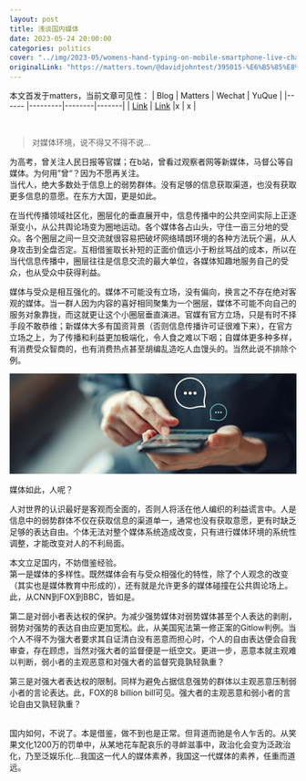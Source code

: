 ```yaml
---
layout: post
title: 浅谈国内媒体
date: 2023-05-24 20:00:00
categories: politics
cover: "../img/2023-05/womens-hand-typing-on-mobile-smartphone-live-chat-chatting-on-web-picture-id1217093906.jpg"
originalLink: "https://matters.town/@davidjohntest/395015-%E6%B5%85%E8%B0%88%E5%9B%BD%E5%86%85%E5%AA%92%E4%BD%93-bafybeif4i6y3hob3aens3ytmchznretk3vn4were3k2lgyn2qu2f4udhwi"
---
```

本文首发于matters，当前文章可见性：
| Blog  | Matters | Wechat | YuQue |
|------ |---------|--------|-------|
| [Link](https://david-zhang-test.github.io/2023/05/24/2023-05-24-domestic-media/) | [Link](https://matters.town/@davidjohntest/395015-%E6%B5%85%E8%B0%88%E5%9B%BD%E5%86%85%E5%AA%92%E4%BD%93-bafybeif4i6y3hob3aens3ytmchznretk3vn4were3k2lgyn2qu2f4udhwi) |x | x |

<br />

>对媒体环境，说不得又不得不说...

为高考，曾关注人民日报等官媒；在b站，曾看过观察者网等新媒体，马督公等自媒体。为何用”曾“？因为不愿再关注。
<br />
当代人，绝大多数处于信息上的弱势群体。没有足够的信息获取渠道，也没有获取更多信息的意愿。在东方大国，更是如此。

在当代传播领域社区化，圈层化的垂直展开中，信息传播中的公共空间实际上正逐渐变小，从公共舆论场变为圈地运动。各个媒体各占山头，守住一亩三分地的受众。各个圈层之间一旦交流就很容易把破坏网络晴朗环境的各种方法玩个遍，从人身攻击到全盘否定。互相借鉴取长补短的正面价值远小于粉丝骂战的成本，所以在当代信息传播中，圈层往往是信息交流的最大单位，各媒体知趣地服务自己的受众，也从受众中获得利益。

媒体与受众是相互强化的。媒体不可能没有立场，没有偏向，换言之不存在绝对客观的媒体。当一群人因为内容的喜好相同聚集为一个圈层，媒体不可能不向自己的服务对象靠拢，而这就更让这个小圈层垂直演进。官媒有官方立场，只是有时不择手段不敢恭维；新媒体大多有国资背景（否则信息传播许可证很难下来），在官方立场之上，为了传播和利益更加极端化，令人食之难以下咽；自媒体更多种多样，有消费受众智商的，也有消费热点甚至胡编乱造吃人血馒头的。当然此说不排除个例。

![img](../img/2023-05/womens-hand-typing-on-mobile-smartphone-live-chat-chatting-on-web-picture-id1217093906.jpg)

媒体如此，人呢？

人对世界的认识最好是客观而全面的，否则人将活在他人编织的利益谎言中。人是信息中的弱势群体不仅在获取信息的渠道单一，通常也没有获取意愿，更有时缺乏足够的表达自由。个体无法对整个媒体系统造成改变，只有进行媒体环境的系统性调整，才能改变对人的不利局面。

本文立足国内，不妨借鉴经验。
<br />
第一是媒体的多样性。既然媒体会有与受众相强化的特性，除了个人观念的改变（其实也是媒体教育中形成的），还有就是允许更多的媒体碰撞在公共舆论场上。此，从CNN到FOX到BBC，皆如是。

第二是对弱小者表达权的保护。为减少强势媒体对弱势媒体甚至个人表达的剥削，弱势对强势的表达自由应更加宽松。此，从美国宪法第一修正案的Gitlow判例。当个人不得不为强大者要求其自证清白没有恶意而担心时，个人的自由表达便会自我审查，存在顾虑，当然对强大者的监督便是一纸空文。更进一步，恶意本就主观难以判断，弱小者的主观恶意和对强大者的监督究竟孰轻孰重？

第三是对强大者表达权的限制。同样为避免占据信息强势的群体以主观恶意压制弱小者的言论表达。此，FOX的8 billion bill可见。强大者的主观恶意和弱小者的言论自由又孰轻孰重？


<br />
国内如何，不说了。本是借鉴，做不到也是正常。但背道而驰是令人乍舌的。从笑果文化1200万的罚单中，从某地花车配哀乐的寻衅滋事中，政治化会变为泛政治化，乃至泛娱乐化...我国这一代人的媒体素养，我国这一代媒体的素养，任重而道远。